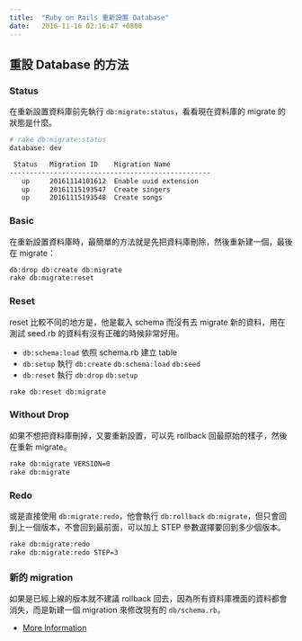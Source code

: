 ```yaml
---
title:  "Ruby on Rails 重新設置 Database"
date:   2016-11-16 02:16:47 +0800
---
```


## 重設 Database 的方法

### Status

在重新設置資料庫前先執行 `db:migrate:status`，看看現在資料庫的 migrate 的狀態是什麼。

```sh
# rake db:migrate:status
database: dev

 Status   Migration ID    Migration Name
--------------------------------------------------
   up     20161114101612  Enable uuid extension
   up     20161115193547  Create singers
   up     20161115193548  Create songs
```

### Basic

在重新設置資料庫時，最簡單的方法就是先把資料庫刪除，然後重新建一個，最後在 migrate：

```sh
db:drop db:create db:migrate
rake db:migrate:reset
```

<!--excerpt-->

### Reset

reset 比較不同的地方是，他是載入 schema 而沒有去 migrate 新的資料，用在測試 seed.rb 的資料有沒有正確的時候非常好用。

- `db:schema:load` 依照 schema.rb 建立 table
- `db:setup` 執行 `db:create` `db:schema:load` `db:seed`
- `db:reset` 執行 `db:drop` `db:setup`

```sh
rake db:reset db:migrate
```

### Without Drop

如果不想把資料庫刪掉，又要重新設置，可以先 rollback 回最原始的樣子，然後在重新 migrate。

```sh
rake db:migrate VERSION=0
rake db:migrate
```

### Redo

或是直接使用 `db:migrate:redo`，他會執行 `db:rollback` `db:migrate`，但只會回到上一個版本，不會回到最前面，可以加上 STEP 參數選擇要回到多少個版本。

```sh
rake db:migrate:redo
rake db:migrate:redo STEP=3
```

### 新的 migration

如果是已經上線的版本就不建議 rollback 回去，因為所有資料庫裡面的資料都會消失，而是新建一個 migration 來修改現有的 `db/schema.rb`。

- [More Information](https://en.wikibooks.org/wiki/Ruby_on_Rails/ActiveRecord/Migrations)
